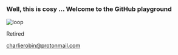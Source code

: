 ### Well, this is cosy ... Welcome to the GitHub playground

![loop](https://github.com/charlierobin/charlierobin/assets/10506323/45c0166a-eaad-4a92-9fc7-4a71901c0dad)

Retired

charlierobin@protonmail.com
